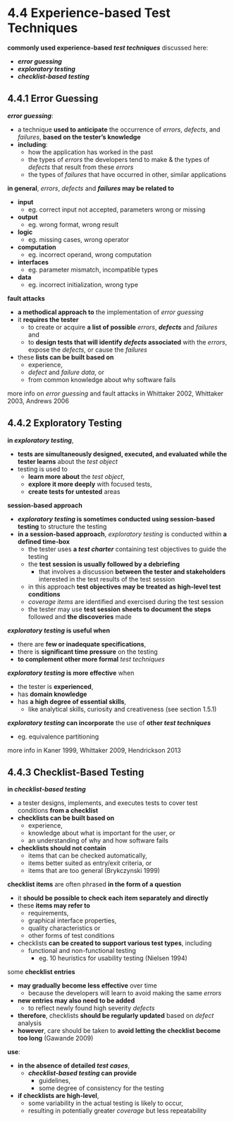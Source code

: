 # 4.4 Experience-based Test Techniques

**commonly used experience-based *test techniques*** discussed here:
* ***error guessing***
* ***exploratory testing***
* ***checklist-based testing***

## 4.4.1 Error Guessing

***error guessing***:
* a technique **used to anticipate** the occurrence of *errors*, *defects*, and *failures*, **based on the tester’s knowledge**
* **including**:
  + how the application has worked in the past
  + the types of *errors* the developers tend to make & the types of *defects* that result from these *errors*
  + the types of *failures* that have occurred in other, similar applications

**in general**, *errors*, *defects* and ***failures* may be related to**
* **input**
  + eg. correct input not accepted, parameters wrong or missing
* **output**
  + eg. wrong format, wrong result
* **logic**
  + eg. missing cases, wrong operator
* **computation**
  + eg. incorrect operand, wrong computation
* **interfaces**
  + eg. parameter mismatch, incompatible types
* **data**
  + eg. incorrect initialization, wrong type

**fault attacks**
* **a methodical approach to** the implementation of *error guessing*
* it **requires the tester**
  + to create or acquire **a list of possible** *errors*, ***defects*** and *failures* and
  + to **design tests that will identify *defects* associated** with the *errors*, expose the *defects*, or cause the *failures*
* these **lists can be built based on**
  + experience,
  + *defect* and *failure* *data*, or
  + from common knowledge about why software fails

more info on *error guessing* and fault attacks in Whittaker 2002, Whittaker 2003, Andrews 2006

## 4.4.2 Exploratory Testing

**in *exploratory testing***,
* **tests are simultaneously designed, executed, and evaluated while the tester learns** about the *test object*
* testing is used to
  + **learn more about** the *test object*,
  + **explore it more deeply** with focused tests,
  + **create tests for untested** areas

**session-based approach**
* ***exploratory testing* is sometimes conducted using session-based testing** to structure the testing
* **in a session-based approach**, *exploratory testing* is conducted within **a defined time-box**
  + the tester uses **a *test charter*** containing test objectives to guide the testing
  + the **test session is usually followed by a debriefing**
    - that involves a discussion **between the tester and stakeholders** interested in the test results of the test session
  + in this approach **test objectives may be treated as high-level test conditions**
  + *coverage items* are identified and exercised during the test session
  + the tester may use **test session sheets to document the steps** followed and **the discoveries** made

***exploratory testing* is useful when**
* there are **few or inadequate specifications**,
* there is **significant time pressure** on the testing
* **to complement other more formal** *test techniques*

***exploratory testing* is more effective** when
* the tester is **experienced**,
* has **domain knowledge**
* has **a high degree of essential skills**,
  + like analytical skills, curiosity and creativeness (see section 1.5.1)

***exploratory testing* can incorporate** the use of **other *test techniques***
* eg. equivalence partitioning

more info in Kaner 1999, Whittaker 2009, Hendrickson 2013

## 4.4.3 Checklist-Based Testing

**in *checklist-based testing***
* a tester designs, implements, and executes tests to cover test conditions **from a checklist**
* **checklists can be built based on**
  + experience,
  + knowledge about what is important for the user, or
  + an understanding of why and how software fails
* **checklists should not contain**
  + items that can be checked automatically,
  + items better suited as entry/exit criteria, or
  + items that are too general (Brykczynski 1999)

**checklist items** are often phrased **in the form of a question**
* it **should be possible to check each item separately and directly**
* these **items may refer to**
  + requirements,
  + graphical interface properties,
  + quality characteristics or
  + other forms of test conditions
* checklists **can be created to support various test types**, including
  + functional and non-functional testing
    - eg. 10 heuristics for usability testing (Nielsen 1994)

some **checklist entries**
* **may gradually become less effective** over time
  + because the developers will learn to avoid making the same *errors*
* **new entries may also need to be added**
  + to reflect newly found high severity *defects*
* **therefore**, checklists **should be regularly updated** based on *defect* analysis
* **however**, care should be taken to **avoid letting the checklist become too long** (Gawande 2009)

**use**:
* **in the absence of detailed *test cases***,
  + ***checklist-based testing* can provide**
    - guidelines,
    - some degree of consistency for the testing
* **if checklists are high-level**,
  + some variability in the actual testing is likely to occur,
  + resulting in potentially greater *coverage* but less repeatability
